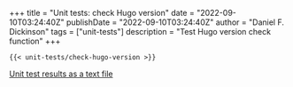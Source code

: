 +++
title = "Unit tests: check Hugo version"
date = "2022-09-10T03:24:40Z"
publishDate = "2022-09-10T03:24:40Z"
author = "Daniel F. Dickinson"
tags = ["unit-tests"]
description = "Test Hugo version check function"
+++

```shell-session
{{< unit-tests/check-hugo-version >}}
```

[Unit test results as a text file](unit-tests-check-version-plain.txt)
